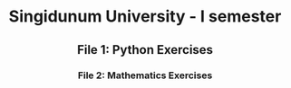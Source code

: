 <center>
  <h1>Singidunum University - I semester</h1>
  <h2> File 1: Python Exercises</h2>
  <h3> File 2: Mathematics Exercises</h3>
</center>
